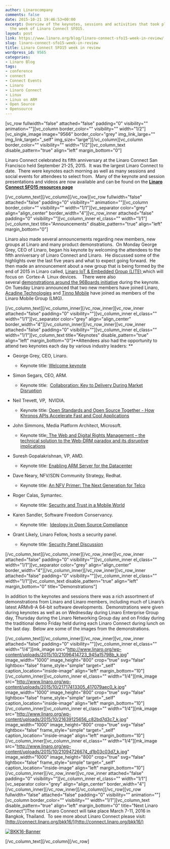```yaml
---
author: Linarocompany
comments: false
date: 2015-10-21 19:46:53+00:00
excerpt: Overview of the keynotes, sessions and activities that took place during
  the week of Linaro Connect SFO15.
layout: post
link: https://www.linaro.org/blog/linaro-connect-sfo15-week-in-review/
slug: linaro-connect-sfo15-week-in-review
title: Linaro Connect SFO15 week in review
wordpress_id: 9565
categories:
- Linaro Blog
tags:
- conference
- connect
- Connect Events
- Linaro
- Linaro Connect
- Linux
- Linux on ARM
- Open Source
- Opensource
---
```


[vc_row fullwidth="false" attached="false" padding="0" visibility="" animation=""][vc_column border_color="" visibility="" width="1/2"][vc_single_image image="9566" border_color="grey" img_link_large="" img_link_target="_self" img_size="large"][/vc_column][vc_column border_color="" visibility="" width="1/2"][vc_column_text disable_pattern="true" align="left" margin_bottom="0"]


Linaro Connect celebrated its fifth anniversary at the Linaro Connect San Francisco held September 21-25, 2015.  It was the largest Linaro Connect to date.  There were keynotes each morning as well as many sessions and social events for attendees to select from.  Many of the keynote and session presentations and videos are now available and can be found on the **[Linaro Connect SFO15 resources page](http://connect.linaro.org/sfo15/)**


[/vc_column_text][/vc_column][/vc_row][vc_row fullwidth="false" attached="false" padding="0" visibility="" animation=""][vc_column border_color="" visibility="" width="1/1"][vc_separator color="grey" align="align_center" border_width="4"][vc_row_inner attached="false" padding="0" visibility=""][vc_column_inner el_class="" width="1/1"][vc_column_text title="Announcements" disable_pattern="true" align="left" margin_bottom="0"]


Linaro also made several announcements regarding new members, new groups at Linaro and many product demonstrations.  On Monday George Grey, CEO of Linaro, began his keynote by welcoming the attendees to the fifth anniversary of Linaro Connect and Linaro.  He discussed some of the highlights over the last five years and what to expect going forward.  He then made an announcement about a new group that is being formed by the end of 2015 in Linaro called, [Linaro IoT & Embedded Group (LITE) ](https://youtu.be/5viiqYeOATI?t=24m14s)which will focus on  Cortex-A  Linux devices.    There were also several [demonstrations around the 96Boards initiative](https://youtu.be/5viiqYeOATI?t=33m25s) during the keynote.   On Tuesday Linaro announced that two new members have joined Linaro, [Acadine Technologies](https://youtu.be/S3YMBLOTXSI?t=3m6s) and [Tinno Mobile](https://youtu.be/5viiqYeOATI?t=1h29m16s) have joined as members of the Linaro Mobile Group (LMG).


[/vc_column_text][/vc_column_inner][/vc_row_inner][vc_row_inner attached="false" padding="0" visibility=""][vc_column_inner el_class="" width="1/1"][vc_separator color="grey" align="align_center" border_width="4"][/vc_column_inner][/vc_row_inner][vc_row_inner attached="false" padding="0" visibility=""][vc_column_inner el_class="" width="1/1"][vc_column_text title="Keynotes" disable_pattern="true" align="left" margin_bottom="0"]**Attendees also had the opportunity to attend two keynotes each day by various industry leaders: **



	
  * George Grey, CEO, Linaro.

	
    * Keynote title: [Welcome keynote](https://www.youtube.com/watch?v=5viiqYeOATI&feature=youtu.be&t=50m55s)




	
  * Simon Segars, CEO, ARM.

	
    * Keynote title:  [Collaboration: Key to Delivery During Market Disruption](https://www.youtube.com/watch?v=5viiqYeOATI&feature=youtu.be&t=50m55s)




	
  * Neil Trevett, VP,  NVIDIA.

	
    * Keynote title: [Open Standards and Open Source Together - How Khronos APIs Accelerate Fast and Cool Applications](https://www.youtube.com/watch?v=S3YMBLOTXSI)




	
  * John Simmons, Media Platform Architect, Microsoft.

	
    * Keynote title[: The Web and Digital Rights Management – the technical solution to the Web-DRM paradox and its disruptive implications](https://www.youtube.com/watch?v=14YnkW6ZsI0)




	
  * Suresh Gopalakrishnan, VP, AMD.

	
    * Keynote title: [Enabling ARM Server for the Datacenter](https://youtu.be/apMkjg8tubw?t=8m7s)




	
  * Dave Neary, NFV/SDN Community Strategy, Redhat.

	
    * Keynote title: [An NFV Primer: The Next Generation for Telco](https://www.youtube.com/watch?v=9RPsaPr4mzg&feature=youtu.be&t=10m2s)




	
  * Roger Calas, Symantec.

	
    * Keynote title: [Security and Trust in a Mobile World](https://www.youtube.com/watch?v=HPooPahP5Co)




	
  * Karen Sandler, Software Freedom Conservancy.

	
    * Keynote title:  [Ideology in Open Source Compliance](https://www.youtube.com/watch?v=-GOCsXT8jas)




	
  * Grant Likely, Linaro Fellow, hosts a security panel.

	
    * Keynote title: [Security Panel Discussion](https://www.youtube.com/watch?v=KTeT6yC915Y)





[/vc_column_text][/vc_column_inner][/vc_row_inner][vc_row_inner attached="false" padding="0" visibility=""][vc_column_inner el_class="" width="1/1"][vc_separator color="grey" align="align_center" border_width="4"][/vc_column_inner][/vc_row_inner][vc_row_inner attached="false" padding="0" visibility=""][vc_column_inner el_class="" width="1/1"][vc_column_text disable_pattern="true" align="left" margin_bottom="0" title="Demonstrations"]


In addition to the keynotes and sessions there was a rich assortment of demonstrations from Linaro and Linaro members, including much of Linaro’s latest ARMv8-A 64-bit software developments.  Demonstrations were given during keynotes as well as on Wednesday during Linaro Enterprise Group day, Thursday during the Linaro Networking Group day and on Friday during the traditional demo Friday held during each Linaro Connect during lunch on the last day.  Below are some of the images from the demonstrations.


[/vc_column_text][/vc_column_inner][/vc_row_inner][vc_row_inner attached="false" padding="0" visibility=""][vc_column_inner el_class="" width="1/4"][mk_image src="http://www.linaro.org/wp-content/uploads/2015/10/21096414723_945a15798b_k.jpg" image_width="1000" image_height="800" crop="true" svg="false" lightbox="false" frame_style="simple" target="_self" caption_location="inside-image" align="left" margin_bottom="10"][/vc_column_inner][vc_column_inner el_class="" width="1/4"][mk_image src="http://www.linaro.org/wp-content/uploads/2015/10/21717413305_417079aec0_k.jpg" image_width="1000" image_height="800" crop="true" svg="false" lightbox="false" frame_style="simple" target="_self" caption_location="inside-image" align="left" margin_bottom="10"][/vc_column_inner][vc_column_inner el_class="" width="1/4"][mk_image src="http://www.linaro.org/wp-content/uploads/2015/10/21639125656_c82bd7d3c7_k.jpg" image_width="1000" image_height="800" crop="true" svg="false" lightbox="false" frame_style="simple" target="_self" caption_location="inside-image" align="left" margin_bottom="10"][/vc_column_inner][vc_column_inner el_class="" width="1/4"][mk_image src="http://www.linaro.org/wp-content/uploads/2015/10/21094726674_d1b03c03d7_k.jpg" image_width="1000" image_height="800" crop="true" svg="false" lightbox="false" frame_style="simple" target="_self" caption_location="inside-image" align="left" margin_bottom="10"][/vc_column_inner][/vc_row_inner][vc_row_inner attached="false" padding="0" visibility=""][vc_column_inner el_class="" width="1/1"][vc_separator color="grey" align="align_center" border_width="4"][/vc_column_inner][/vc_row_inner][/vc_column][/vc_row][vc_row fullwidth="false" attached="false" padding="0" visibility="" animation=""][vc_column border_color="" visibility="" width="1/1"][vc_column_text disable_pattern="true" align="left" margin_bottom="0" title="Next Linaro Connect"]The next Linaro Connect will take place March 7-11, 2016 in Bangkok, Thailand.  To see more about Linaro Connect please visit:  [http://connect.linaro.org/bkk16/](http://connect.linaro.org/bkk16/)

[![BKK16-Banner](http://www.linaro.org/wp-content/uploads/2015/07/BKK16-Banner-1024x320.jpg)](http://www.linaro.org/wp-content/uploads/2015/07/BKK16-Banner.jpg)

[/vc_column_text][/vc_column][/vc_row]
